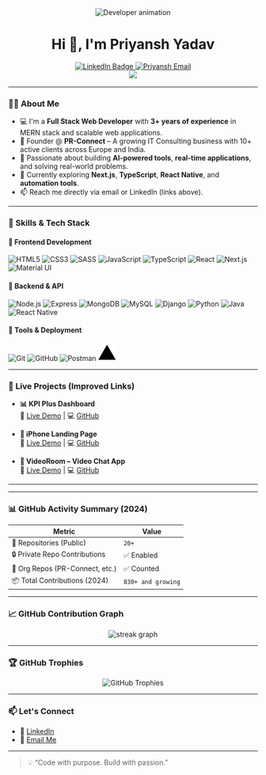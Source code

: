 <div align="center">
  <img src="https://media.giphy.com/media/qgQUggAC3Pfv687qPC/giphy.gif" height="150" alt="Developer animation" />
</div>

<h1 align="center">Hi 👋, I'm Priyansh Yadav</h1>

<div align="center">
  <a href="https://www.linkedin.com/in/priyansh10/" target="_blank">
    <img src="https://img.shields.io/badge/LinkedIn-Priyansh Yadav-blue?style=for-the-badge&logo=linkedin" alt="LinkedIn Badge"/>
  </a>
  <a href="mailto:priyanshyadav1012@gmail.com">
    <img src="https://img.shields.io/badge/Email-Gmail-red?style=for-the-badge&logo=gmail&logoColor=white" alt="Priyansh Email" />
  </a>
</div>

<div align="center">
  <img src="https://visitor-badge.laobi.icu/badge?page_id=PriyanshYadav.PriyanshYadav" />
</div>

---

### 👨‍💻 About Me

- 💻 I'm a **Full Stack Web Developer** with **3+ years of experience** in MERN stack and scalable web applications.
- 🏢 Founder @ **PR-Connect** – A growing IT Consulting business with 10+ active clients across Europe and India.
- 🚀 Passionate about building **AI-powered tools**, **real-time applications**, and solving real-world problems.
- 🌱 Currently exploring **Next.js**, **TypeScript**, **React Native**, and **automation tools**.
- 📫 Reach me directly via email or LinkedIn (links above).

---

### 🔧 Skills & Tech Stack

#### 🚀 Frontend Development

<div align="left">
  <img src="https://cdn.jsdelivr.net/gh/devicons/devicon/icons/html5/html5-original.svg" height="35" alt="HTML5"/>
  <img src="https://cdn.jsdelivr.net/gh/devicons/devicon/icons/css3/css3-original.svg" height="35" alt="CSS3"/>
  <img src="https://cdn.jsdelivr.net/gh/devicons/devicon/icons/sass/sass-original.svg" height="35" alt="SASS"/>
  <img src="https://cdn.jsdelivr.net/gh/devicons/devicon/icons/javascript/javascript-original.svg" height="35" alt="JavaScript"/>
  <img src="https://cdn.jsdelivr.net/gh/devicons/devicon/icons/typescript/typescript-original.svg" height="35" alt="TypeScript"/>
  <img src="https://cdn.jsdelivr.net/gh/devicons/devicon/icons/react/react-original.svg" height="35" alt="React"/>
  <img src="https://cdn.jsdelivr.net/gh/devicons/devicon/icons/nextjs/nextjs-original.svg" height="35" alt="Next.js"/>
  <img src="https://cdn.jsdelivr.net/gh/devicons/devicon/icons/materialui/materialui-original.svg" height="35" alt="Material UI"/>
</div>

#### 🧠 Backend & API

<div align="left">
  <img src="https://cdn.jsdelivr.net/gh/devicons/devicon/icons/nodejs/nodejs-original.svg" height="35" alt="Node.js"/>
  <img src="https://cdn.jsdelivr.net/gh/devicons/devicon/icons/express/express-original.svg" height="35" alt="Express"/>
  <img src="https://cdn.jsdelivr.net/gh/devicons/devicon/icons/mongodb/mongodb-original.svg" height="35" alt="MongoDB"/>
  <img src="https://cdn.jsdelivr.net/gh/devicons/devicon/icons/mysql/mysql-original.svg" height="35" alt="MySQL"/>
  <img src="https://cdn.jsdelivr.net/gh/devicons/devicon/icons/django/django-plain.svg" height="35" alt="Django"/>
  <img src="https://cdn.jsdelivr.net/gh/devicons/devicon/icons/python/python-original.svg" height="35" alt="Python"/>
  <img src="https://cdn.jsdelivr.net/gh/devicons/devicon/icons/java/java-original.svg" height="35" alt="Java"/>
  <img src="https://cdn.jsdelivr.net/gh/devicons/devicon/icons/react/react-original.svg" height="35" alt="React Native"/>
</div>

#### 🧰 Tools & Deployment

<div align="left">
  <img src="https://cdn.jsdelivr.net/gh/devicons/devicon/icons/git/git-original.svg" height="35" alt="Git"/>
  <img src="https://cdn.jsdelivr.net/gh/devicons/devicon/icons/github/github-original.svg" height="35" alt="GitHub"/>
  <img src="https://cdn.jsdelivr.net/gh/devicons/devicon/icons/postman/postman-original.svg" height="35" alt="Postman"/>
  <img src="https://raw.githubusercontent.com/devicons/devicon/master/icons/vercel/vercel-original.svg" height="35" alt="Vercel"/>
</div>

---

### 📁 Live Projects (Improved Links)

- **📊 KPI Plus Dashboard**  
  🔗 [Live Demo](https://kpi-beta.vercel.app/) | 💻 [GitHub](https://github.com/PriyanshYadav/KPI-Plus)

- **📱 iPhone Landing Page**  
  🔗 [Live Demo](https://iphone-website-priyansh.vercel.app/) | 💻 [GitHub](https://github.com/PriyanshYadav/iPhone-Website)

- **🎥 VideoRoom – Video Chat App**  
  🔗 [Live Demo](https://videoroom-liart.vercel.app/) | 💻 [GitHub](https://github.com/PriyanshYadav/VideoRoom)

---

---

### 📊 GitHub Activity Summary (2024)

| Metric                          | Value             |
|------------------------------- |-------------------|
| 🧩 Repositories (Public)        | `20+`             |
| 🔒 Private Repo Contributions   | ✅ Enabled         |
| 🏢 Org Repos (PR-Connect, etc.)| ✅ Counted         |
| 📦 Total Contributions (2024)  | `830+ and growing`|

---

### 📈 GitHub Contribution Graph

<div align="center">
<img src="https://streak-stats.demolab.com?user=Priyanshx10&locale=en&mode=daily&theme=dark&hide_border=false&border_radius=5&order=3" height="220" alt="streak graph"  />
</div>

---

### 🏆 GitHub Trophies

<div align="center"> 
<img src="https://github-profile-trophy.vercel.app/?username=Priyanshx10&theme=darkhub&margin-w=15&row=2&column=3" alt="GitHub Trophies" /> 
</div>

---

### 📫 Let's Connect

- 🔗 [LinkedIn](https://www.linkedin.com/in/priyansh10/)
- 📩 [Email Me](mailto:priyanshyadav1012@gmail.com)

---

> 💡 “Code with purpose. Build with passion.”

